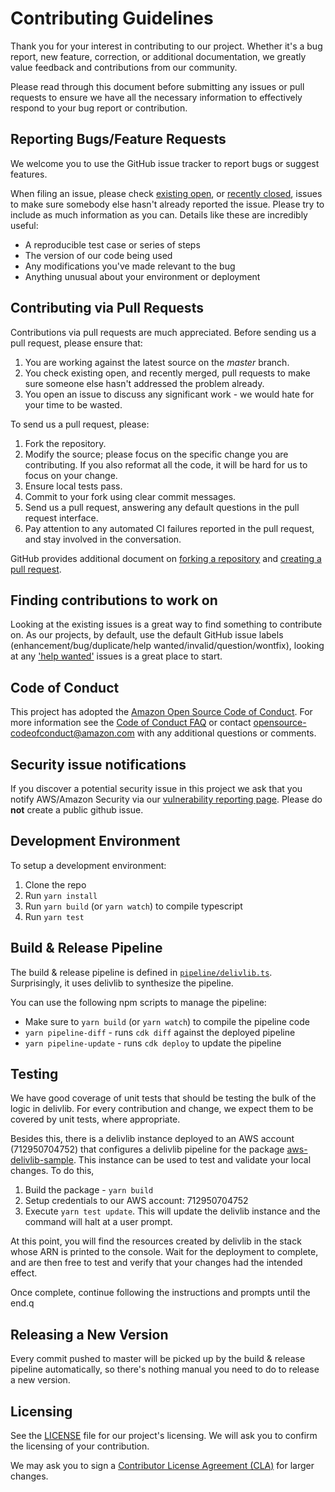 # Contributing Guidelines

Thank you for your interest in contributing to our project. Whether it's a bug report, new feature, correction, or additional 
documentation, we greatly value feedback and contributions from our community.

Please read through this document before submitting any issues or pull requests to ensure we have all the necessary 
information to effectively respond to your bug report or contribution.

## Reporting Bugs/Feature Requests

We welcome you to use the GitHub issue tracker to report bugs or suggest features.

When filing an issue, please check [existing open](https://github.com/awslabs/aws-delivlib/issues), or [recently closed](https://github.com/awslabs/aws-delivlib/issues?utf8=%E2%9C%93&q=is%3Aissue%20is%3Aclosed%20), issues to make sure somebody else hasn't already
reported the issue. Please try to include as much information as you can. Details like these are incredibly useful:

* A reproducible test case or series of steps
* The version of our code being used
* Any modifications you've made relevant to the bug
* Anything unusual about your environment or deployment

## Contributing via Pull Requests

Contributions via pull requests are much appreciated. Before sending us a pull request, please ensure that:

1. You are working against the latest source on the *master* branch.
2. You check existing open, and recently merged, pull requests to make sure someone else hasn't addressed the problem already.
3. You open an issue to discuss any significant work - we would hate for your time to be wasted.

To send us a pull request, please:

1. Fork the repository.
2. Modify the source; please focus on the specific change you are contributing. If you also reformat all the code, it will be hard for us to focus on your change.
3. Ensure local tests pass.
4. Commit to your fork using clear commit messages.
5. Send us a pull request, answering any default questions in the pull request interface.
6. Pay attention to any automated CI failures reported in the pull request, and stay involved in the conversation.

GitHub provides additional document on [forking a repository](https://help.github.com/articles/fork-a-repo/) and
[creating a pull request](https://help.github.com/articles/creating-a-pull-request/).

## Finding contributions to work on

Looking at the existing issues is a great way to find something to contribute on. As our projects, by default, use the default GitHub issue labels (enhancement/bug/duplicate/help wanted/invalid/question/wontfix), looking at any ['help wanted'](https://github.com/awslabs/aws-delivlib/labels/help%20wanted) issues is a great place to start.

## Code of Conduct

This project has adopted the [Amazon Open Source Code of Conduct](https://aws.github.io/code-of-conduct). 
For more information see the [Code of Conduct FAQ](https://aws.github.io/code-of-conduct-faq) or contact 
opensource-codeofconduct@amazon.com with any additional questions or comments.

## Security issue notifications

If you discover a potential security issue in this project we ask that you notify AWS/Amazon Security via our [vulnerability reporting page](http://aws.amazon.com/security/vulnerability-reporting/). Please do **not** create a public github issue.

## Development Environment

To setup a development environment:

1. Clone the repo
2. Run `yarn install`
3. Run `yarn build` (or `yarn watch`) to compile typescript
4. Run `yarn test`

## Build & Release Pipeline

The build & release pipeline is defined in [`pipeline/delivlib.ts`](./pipeline/delivlib.ts). Surprisingly, it uses delivlib to synthesize the pipeline.

You can use the following npm scripts to manage the pipeline:

* Make sure to `yarn build` (or `yarn watch`) to compile the pipeline code
* `yarn pipeline-diff` - runs `cdk diff` against the deployed pipeline
* `yarn pipeline-update` - runs `cdk deploy` to update the pipeline

## Testing

We have good coverage of unit tests that should be testing the bulk of the logic in delivlib. For every contribution and change,
we expect them to be covered by unit tests, where appropriate.

Besides this, there is a delivlib instance deployed to an AWS account (712950704752) that configures a delivlib pipeline for
the package [aws-delivlib-sample](https://github.com/awslabs/aws-delivlib-sample). This instance can be used to test and
validate your local changes. To do this,

1. Build the package - `yarn build`
2. Setup credentials to our AWS account: 712950704752
3. Execute `yarn test update`. This will update the delivlib instance and the command will halt at a user prompt.

At this point, you will find the resources created by delivlib in the stack whose ARN is printed to the console. Wait for the
deployment to complete, and are then free to test and verify that your changes had the intended effect.

Once complete, continue following the instructions and prompts until the end.q

## Releasing a New Version

Every commit pushed to master will be picked up by the build & release pipeline automatically,
so there's nothing manual you need to do to release a new version.

## Licensing

See the [LICENSE](https://github.com/awslabs/aws-delivlib/blob/master/LICENSE) file for our project's licensing. We will ask you to confirm the licensing of your contribution.

We may ask you to sign a [Contributor License Agreement (CLA)](http://en.wikipedia.org/wiki/Contributor_License_Agreement) for larger changes.
